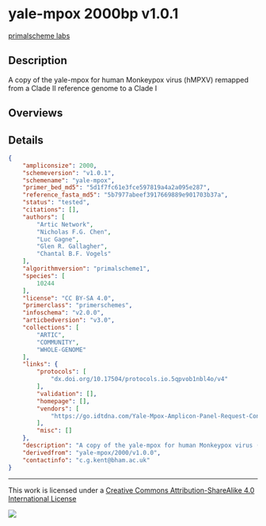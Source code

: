 # yale-mpox 2000bp v1.0.1

[primalscheme labs](https://labs.primalscheme.com/detail/yale-mpox/2000/v1.0.1)

## Description

A copy of the yale-mpox for human Monkeypox virus (hMPXV) remapped from a Clade II reference genome to a Clade I

## Overviews

## Details

```json
{
    "ampliconsize": 2000,
    "schemeversion": "v1.0.1",
    "schemename": "yale-mpox",
    "primer_bed_md5": "5d1f7fc61e3fce597819a4a2a095e287",
    "reference_fasta_md5": "5b7977abeef3917669889e901703b37a",
    "status": "tested",
    "citations": [],
    "authors": [
        "Artic Network",
        "Nicholas F.G. Chen",
        "Luc Gagne",
        "Glen R. Gallagher",
        "Chantal B.F. Vogels"
    ],
    "algorithmversion": "primalscheme1",
    "species": [
        10244
    ],
    "license": "CC BY-SA 4.0",
    "primerclass": "primerschemes",
    "infoschema": "v2.0.0",
    "articbedversion": "v3.0",
    "collections": [
        "ARTIC",
        "COMMUNITY",
        "WHOLE-GENOME"
    ],
    "links": {
        "protocols": [
            "dx.doi.org/10.17504/protocols.io.5qpvob1nbl4o/v4"
        ],
        "validation": [],
        "homepage": [],
        "vendors": [
            "https://go.idtdna.com/Yale-Mpox-Amplicon-Panel-Request-Consult.html"
        ],
        "misc": []
    },
    "description": "A copy of the yale-mpox for human Monkeypox virus (hMPXV) remapped from a Clade II reference genome to a Clade I",
    "derivedfrom": "yale-mpox/2000/v1.0.0",
    "contactinfo": "c.g.kent@bham.ac.uk"
}
```



------------------------------------------------------------------------

This work is licensed under a [Creative Commons Attribution-ShareAlike 4.0 International License](http://creativecommons.org/licenses/by-sa/4.0/) 

![](https://i.creativecommons.org/l/by-sa/4.0/88x31.png)